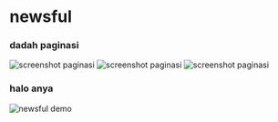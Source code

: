 # newsful

### dadah paginasi
![screenshot paginasi](https://user-images.githubusercontent.com/32232332/98574801-f56a2d00-22ea-11eb-88a7-a6fdb3da93e4.png)
![screenshot paginasi](https://user-images.githubusercontent.com/32232332/98574422-78d74e80-22ea-11eb-91bb-546b049bd624.png)
![screenshot paginasi](https://user-images.githubusercontent.com/32232332/98574215-3f064800-22ea-11eb-9859-72f55adc4ecf.png)

### halo anya
![newsful demo](https://user-images.githubusercontent.com/32232332/98576703-82ae8100-22ed-11eb-8a3d-527e90215450.gif)